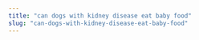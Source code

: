 ```yaml
---
title: "can dogs with kidney disease eat baby food"
slug: "can-dogs-with-kidney-disease-eat-baby-food"
---
```


